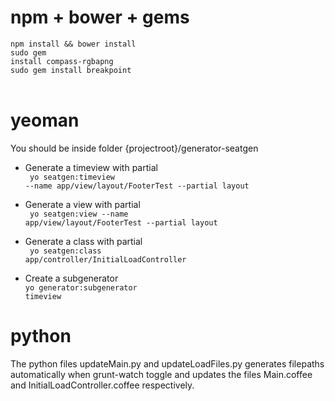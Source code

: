 # npm + bower + gems
<code>npm install && bower install</code><br>
<code>sudo gem install compass-rgbapng</code><br>
<code>sudo gem install breakpoint </code><br>

# yeoman
You should be inside folder {projectroot}/generator-seatgen<br>

- Generate a timeview with partial<br>
  <code>
  yo seatgen:timeview --name app/view/layout/FooterTest --partial layout
  </code>

- Generate a view with partial<br>
  <code>
  yo seatgen:view --name app/view/layout/FooterTest --partial layout
  </code>

- Generate a class with partial<br>
  <code>
  yo seatgen:class app/controller/InitialLoadController
  </code>

- Create a subgenerator<br>
  <code>yo generator:subgenerator timeview</code>

# python
  The python files updateMain.py and updateLoadFiles.py generates filepaths automatically when 
  grunt-watch toggle and updates the files Main.coffee and InitialLoadController.coffee respectively.

